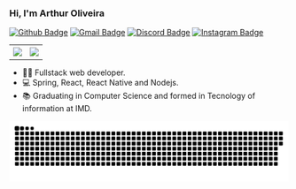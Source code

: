 ### Hi, I'm Arthur Oliveira

[![Github Badge](https://img.shields.io/badge/-Github-000?style=flat-square&logo=Github&logoColor=white&link=https://github.com/ArthurOlive)](https://github.com/ArthurOlive)
[![Gmail Badge](https://img.shields.io/badge/-Gmail-c14438?style=flat-square&logo=Gmail&logoColor=white&link=mailto:arthuroliveira909.av@gmail.com)](mailto:arthuroliveira909.av@gmail.com)
[![Discord Badge](https://img.shields.io/badge/Discord-7289DA?style=flat-square&logo=discord&logoColor=white)](mailto:arthuroliveira909.av@gmail.com)
[![Instagram Badge](https://img.shields.io/badge/Instagram-E4405F?style=flat-square&logo=discord&logoColor=white&link=https://www.instagram.com/art.oli23)](https://www.instagram.com/art.oli23)

<table>
  <th>
    <img src="https://github-readme-stats.vercel.app/api?username=ArthurOlive&show_icons=true&theme=dark&count_private=true" width="495px" >
  </th>
  <th>
    <img src="https://github-readme-stats.vercel.app/api/top-langs/?username=ArthurOlive&layout=compact&theme=dark&count_private=true"  width=400px>
  </th>
</table>

- 👨‍💻 Fullstack web developer.
- 💻 Spring, React, React Native and Nodejs.
- 📚 Graduating in Computer Science and formed in Tecnology of information at IMD.
 
![Snake animation](https://github.com/ArthurOlive/ArthurOlive/blob/output/github-contribution-grid-snake.svg)
